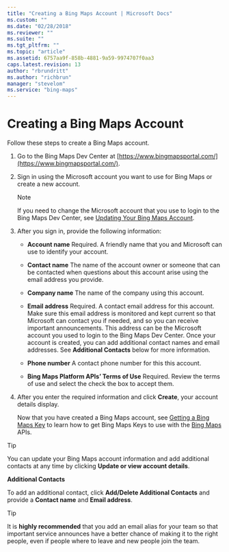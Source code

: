 ```yaml
---
title: "Creating a Bing Maps Account | Microsoft Docs"
ms.custom: ""
ms.date: "02/28/2018"
ms.reviewer: ""
ms.suite: ""
ms.tgt_pltfrm: ""
ms.topic: "article"
ms.assetid: 6757aa9f-858b-4881-9a59-9974707f0aa3
caps.latest.revision: 13
author: "rbrundritt"
ms.author: "richbrun"
manager: "stevelom"
ms.service: "bing-maps"
---
```

# Creating a Bing Maps Account

Follow these steps to create a Bing Maps account.  
  
1.  Go to the Bing Maps Dev Center at [https://www.bingmapsportal.com/](https://www.bingmapsportal.com/).  
  
2.  Sign in using the Microsoft account you want to use for Bing Maps or create a new account.  
  
    > [!NOTE]
    >  If you need to change the Microsoft account that you use to login to the Bing Maps Dev Center, see [Updating Your Bing Maps Account](updating-your-bing-maps-account.md).  
  
3.  After you sign in, provide the following information:  
  
    -   **Account name** Required. A friendly name that you and Microsoft can use to identify your account.  
  
    -   **Contact name** The name of the account owner or someone that can be contacted when questions about this account arise using the email address you provide.  
  
    -   **Company name** The name of the company using this account.  
  
    -   **Email address** Required. A contact email address for this account. Make sure this email address is monitored and kept current so that Microsoft can contact you if needed, and so you can receive important announcements. This address can be the Microsoft account you used to login to the Bing Maps Dev Center. Once your account is created, you can add additional contact names and email addresses. See **Additional Contacts** below for more information.  
  
    -   **Phone number** A contact phone number for this this account.  
  
    -   **Bing Maps Platform APIs’ Terms of Use** Required. Review the terms of use and select the check the box to accept them.  
  
4.  After you enter the required information and click **Create**, your account details display.  
  
     Now that you have created a Bing Maps account, see [Getting a Bing Maps Key](getting-a-bing-maps-key.md) to learn how to get Bing Maps Keys to use with the [Bing Maps](../index.md) APIs.  
  
> [!TIP]
>  You can update your Bing Maps account information and add additional contacts at any time by clicking **Update or view account details**.  
  
 **Additional Contacts**  
  
 To add an additional contact, click **Add/Delete Additional Contacts** and provide a **Contact name** and **Email address**.  
  
> [!TIP]
>  It is **highly recommended** that you add an email alias for your team so that important service announces have a better chance of making it to the right people, even if people where to leave and new people join the team.